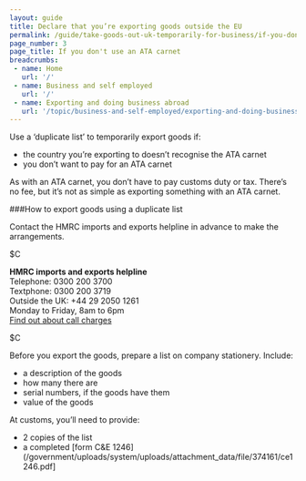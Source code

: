 ```yaml
---
layout: guide
title: Declare that you’re exporting goods outside the EU
permalink: /guide/take-goods-out-uk-temporarily-for-business/if-you-dont-use-ata.html
page_number: 3
page_title: If you don't use an ATA carnet
breadcrumbs:
 - name: Home
   url: '/'
 - name: Business and self employed
   url: '/'
 - name: Exporting and doing business abroad
   url: '/topic/business-and-self-employed/exporting-and-doing-business-abroad.html'   
---
```


Use a ‘duplicate list’ to temporarily export goods if:

- the country you’re exporting to doesn’t recognise the ATA carnet
- you don’t want to pay for an ATA carnet

As with an ATA carnet, you don’t have to pay customs duty or tax. There’s no fee, but it’s not as simple as exporting something with an ATA carnet.

###How to export goods using a duplicate list

Contact the HMRC imports and exports helpline in advance to make the arrangements.
 
$C 

**HMRC imports and exports helpline**    
Telephone: 0300 200 3700  
Textphone: 0300 200 3719  
Outside the UK: +44 29 2050 1261  
Monday to Friday, 8am to 6pm    
[Find out about call charges](/call-charges)  

$C  

Before you export the goods, prepare a list on company stationery. Include:

- a description of the goods
- how many there are
- serial numbers, if the goods have them
- value of the goods

At customs, you’ll need to provide:

- 2 copies of the list 
- a completed [form C&E 1246](/government/uploads/system/uploads/attachment_data/file/374161/ce1246.pdf]

